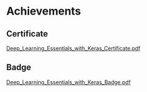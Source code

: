 

# Achievements
## Certificate
[Deep_Learning_Essentials_with_Keras_Certificate.pdf](https://prod-files-secure.s3.us-west-2.amazonaws.com/03e82b26-cccb-4906-bb56-adabcbdc0655/f5cf1405-8a02-49a4-beb6-3d50b033ba6e/Deep_Learning_Essentials_with_Keras_Certificate.pdf?X-Amz-Algorithm=AWS4-HMAC-SHA256&X-Amz-Content-Sha256=UNSIGNED-PAYLOAD&X-Amz-Credential=AKIAT73L2G45FSPPWI6X%2F20241130%2Fus-west-2%2Fs3%2Faws4_request&X-Amz-Date=20241130T171237Z&X-Amz-Expires=3600&X-Amz-Signature=4a093cccfa9f2f0f0ab5470bba02255e40134a3a952b69eb92ed00f093442bbe&X-Amz-SignedHeaders=host&x-id=GetObject)
## Badge
[Deep_Learning_Essentials_with_Keras_Badge.pdf](https://prod-files-secure.s3.us-west-2.amazonaws.com/03e82b26-cccb-4906-bb56-adabcbdc0655/5c209097-6d96-477f-a031-edc11aa6225f/Deep_Learning_Essentials_with_Keras_Badge.pdf?X-Amz-Algorithm=AWS4-HMAC-SHA256&X-Amz-Content-Sha256=UNSIGNED-PAYLOAD&X-Amz-Credential=AKIAT73L2G45FSPPWI6X%2F20241130%2Fus-west-2%2Fs3%2Faws4_request&X-Amz-Date=20241130T171237Z&X-Amz-Expires=3600&X-Amz-Signature=57ed2f05e8eb2769e47232b3022482e80789fa54ab139023fc2debb6c85bee13&X-Amz-SignedHeaders=host&x-id=GetObject)
